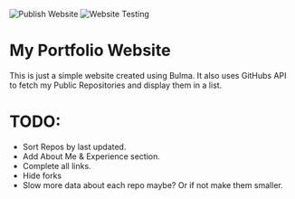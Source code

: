 ![Publish Website](https://github.com/Bailey-1/Portfolio-Website/workflows/Publish%20Website/badge.svg) ![Website Testing](https://github.com/Bailey-1/Portfolio-Website/workflows/Website%20Testing/badge.svg)
# My Portfolio Website
This is just a simple website created using Bulma. It also uses GitHubs API to fetch my Public Repositories and display them in a list. 

# TODO:
- Sort Repos by last updated.
- Add About Me & Experience section.
- Complete all links.
- Hide forks
- Slow more data about each repo maybe? Or if not make them smaller.
